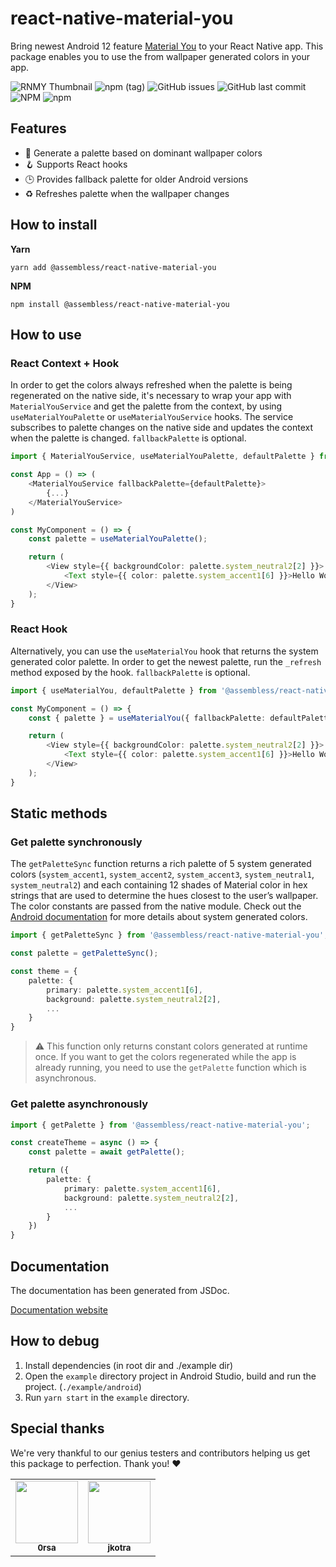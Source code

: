 # react-native-material-you
Bring newest Android 12 feature [Material You](https://material.io/blog/announcing-material-you) to your React Native app. This package enables you to use the from wallpaper generated colors in your app. 

![RNMY Thumbnail](https://i.imgur.com/fcdOyLs.png)
![npm (tag)](https://img.shields.io/npm/v/@assembless/react-native-material-you/latest?style=for-the-badge)
![GitHub issues](https://img.shields.io/github/issues-raw/assembless/react-native-material-you?style=for-the-badge)
![GitHub last commit](https://img.shields.io/github/last-commit/assembless/react-native-material-you?style=for-the-badge)
![NPM](https://img.shields.io/npm/l/@assembless/react-native-material-you?style=for-the-badge)
![npm](https://img.shields.io/npm/dt/@assembless/react-native-material-you?style=for-the-badge)

## Features

- 🎨 Generate a palette based on dominant wallpaper colors
- 🪝 Supports React hooks
- 🕒 Provides fallback palette for older Android versions
- ♻️ Refreshes palette when the wallpaper changes

## How to install

**Yarn**
```
yarn add @assembless/react-native-material-you
```

**NPM**
```
npm install @assembless/react-native-material-you
```

## How to use

### React Context + Hook
In order to get the colors always refreshed when the palette is being regenerated on the native side, it's necessary to wrap your app with `MaterialYouService` and get the palette from the context, by using `useMaterialYouPalette` or `useMaterialYouService` hooks.
The service subscribes to palette changes on the native side and updates the context when the palette is changed. `fallbackPalette` is optional.

```typescript
import { MaterialYouService, useMaterialYouPalette, defaultPalette } from '@assembless/react-native-material-you';

const App = () => (
    <MaterialYouService fallbackPalette={defaultPalette}>
        {...}
    </MaterialYouService>
)

const MyComponent = () => {
    const palette = useMaterialYouPalette();

    return (
        <View style={{ backgroundColor: palette.system_neutral2[2] }}>
            <Text style={{ color: palette.system_accent1[6] }}>Hello World</Text>
        </View>
    );
}
```

### React Hook
Alternatively, you can use the `useMaterialYou` hook that returns the system generated color palette. In order to get the newest palette, run the `_refresh` method exposed by the hook. `fallbackPalette` is optional.
```typescript
import { useMaterialYou, defaultPalette } from '@assembless/react-native-material-you';

const MyComponent = () => {
    const { palette } = useMaterialYou({ fallbackPalette: defaultPalette });

    return (
        <View style={{ backgroundColor: palette.system_neutral2[2] }}>
            <Text style={{ color: palette.system_accent1[6] }}>Hello World</Text>
        </View>
    );
}
```

## Static methods

### Get palette synchronously
The `getPaletteSync` function returns a rich palette of 5 system generated colors (`system_accent1`, `system_accent2`, `system_accent3`, `system_neutral1`, `system_neutral2`) and each containing 12 shades of Material color in hex strings that are used to determine the hues closest to the user’s wallpaper. The color constants are passed from the native module. Check out the [Android documentation](https://developer.android.com/reference/android/R.color#system_accent1_0) for more details about system generated colors.

```typescript
import { getPaletteSync } from '@assembless/react-native-material-you';

const palette = getPaletteSync();

const theme = {
    palette: {
        primary: palette.system_accent1[6],
        background: palette.system_neutral2[2],
        ...
    }
}
```

> ⚠️ This function only returns constant colors generated at runtime once. If you want to get the colors regenerated while the app is already running, you need to use the `getPalette` function which is asynchronous.

### Get palette asynchronously
```typescript
import { getPalette } from '@assembless/react-native-material-you';

const createTheme = async () => {
    const palette = await getPalette();

    return ({
        palette: {
            primary: palette.system_accent1[6],
            background: palette.system_neutral2[2],
            ...
        }
    })
}
```

## Documentation

The documentation has been generated from JSDoc.

[Documentation website](https://assembless.github.io/react-native-material-you/index.html)

## How to debug

1. Install dependencies (in root dir and ./example dir)
2. Open the `example` directory project in Android Studio, build and run the project. (`./example/android`)
3. Run `yarn start` in the `example` directory.

## Special thanks

We're very thankful to our genius testers and contributors helping us get this package to perfection. Thank you! :heart:

<table>
  <tr>
    <td align="center">
        <a href="https://github.com/0rsa">
            <img src="https://avatars.githubusercontent.com/u/769750?v=3?s=100" width="100px;" alt=""/>
            <br />
            <sub><b>0rsa</b></sub>
        </a>
        <br />
    </td>
    <td align="center">
        <a href="https://github.com/jkotra">
            <img src="https://avatars.githubusercontent.com/u/29590316?v=4?s=100" width="100px;" alt=""/>
            <br />
            <sub><b>jkotra</b></sub>
        </a>
        <br />
    </td>
  </tr>
</table>
